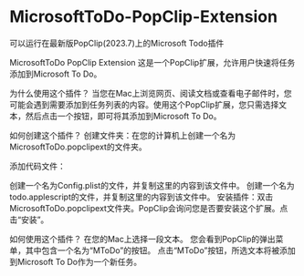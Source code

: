 # MicrosoftToDo-PopClip-Extension
可以运行在最新版PopClip(2023.7)上的Microsoft Todo插件

MicrosoftToDo PopClip Extension
这是一个PopClip扩展，允许用户快速将任务添加到Microsoft To Do。

为什么使用这个插件？
当您在Mac上浏览网页、阅读文档或查看电子邮件时，您可能会遇到需要添加到任务列表的内容。使用这个PopClip扩展，您只需选择文本，然后点击一个按钮，即可将其添加到Microsoft To Do。

如何创建这个插件？
创建文件夹：在您的计算机上创建一个名为MicrosoftToDo.popclipext的文件夹。

添加代码文件：

创建一个名为Config.plist的文件，并复制这里的内容到该文件中。
创建一个名为todo.applescript的文件，并复制这里的内容到该文件中。
安装插件：双击MicrosoftToDo.popclipext文件夹。PopClip会询问您是否要安装这个扩展。点击“安装”。

如何使用这个插件？
在您的Mac上选择一段文本。
您会看到PopClip的弹出菜单，其中包含一个名为“MToDo”的按钮。
点击“MToDo”按钮，所选文本将被添加到Microsoft To Do作为一个新任务。
